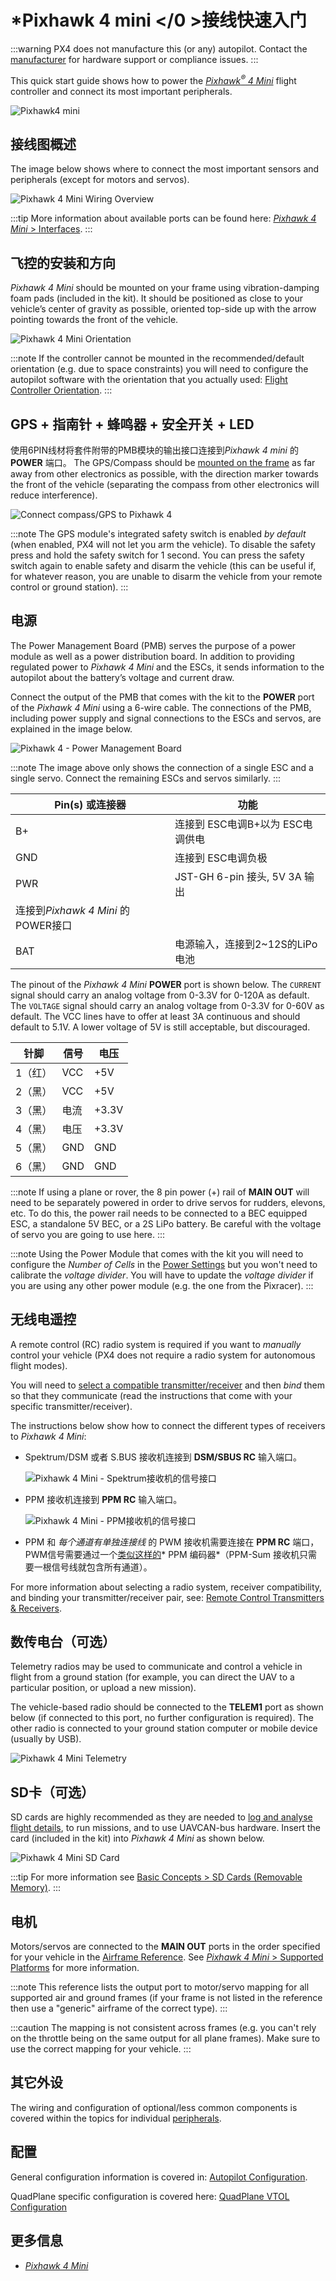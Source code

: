 # *Pixhawk 4 mini </0 >接线快速入门</h1> 

:::warning PX4 does not manufacture this (or any) autopilot. Contact the [manufacturer](https://shop.holybro.com/) for hardware support or compliance issues.
:::

This quick start guide shows how to power the [*Pixhawk<sup>&reg;</sup> 4 Mini*](../flight_controller/pixhawk4_mini.md) flight controller and connect its most important peripherals.

![Pixhawk4 mini](../../assets/flight_controller/pixhawk4mini/pixhawk4mini_iso_1.png)

## 接线图概述

The image below shows where to connect the most important sensors and peripherals (except for motors and servos).

![*Pixhawk 4 Mini* Wiring Overview](../../assets/flight_controller/pixhawk4mini/pixhawk4mini_wiring_overview.png)

:::tip
More information about available ports can be found here: [*Pixhawk 4 Mini* > Interfaces](../flight_controller/pixhawk4_mini.md#interfaces).
:::

## 飞控的安装和方向

*Pixhawk 4 Mini* should be mounted on your frame using vibration-damping foam pads (included in the kit). It should be positioned as close to your vehicle’s center of gravity as possible, oriented top-side up with the arrow pointing towards the front of the vehicle.

![*Pixhawk 4 Mini* Orientation](../../assets/flight_controller/pixhawk4mini/pixhawk4mini_orientation.png)

:::note
If the controller cannot be mounted in the recommended/default orientation (e.g. due to space constraints) you will need to configure the autopilot software with the orientation that you actually used: [Flight Controller Orientation](../config/flight_controller_orientation.md).
:::

## GPS + 指南针 + 蜂鸣器 + 安全开关 + LED

使用6PIN线材将套件附带的PMB模块的输出接口连接到*Pixhawk 4 mini* 的 **POWER** 端口。 The GPS/Compass should be [mounted on the frame](../assembly/mount_gps_compass.md) as far away from other electronics as possible, with the direction marker towards the front of the vehicle (separating the compass from other electronics will reduce interference).

![Connect compass/GPS to Pixhawk 4](../../assets/flight_controller/pixhawk4mini/pixhawk4mini_gps.png)

:::note
The GPS module's integrated safety switch is enabled *by default* (when enabled, PX4 will not let you arm the vehicle). To disable the safety press and hold the safety switch for 1 second. You can press the safety switch again to enable safety and disarm the vehicle (this can be useful if, for whatever reason, you are unable to disarm the vehicle from your remote control or ground station).
:::

## 电源

The Power Management Board (PMB) serves the purpose of a power module as well as a power distribution board. In addition to providing regulated power to *Pixhawk 4 Mini* and the ESCs, it sends information to the autopilot about the battery’s voltage and current draw.

Connect the output of the PMB that comes with the kit to the **POWER** port of the *Pixhawk 4 Mini* using a 6-wire cable. The connections of the PMB, including power supply and signal connections to the ESCs and servos, are explained in the image below.

![Pixhawk 4 - Power Management Board](../../assets/flight_controller/pixhawk4mini/pixhawk4mini_power_management.png)

:::note
The image above only shows the connection of a single ESC and a single servo. Connect the remaining ESCs and servos similarly.
:::

| Pin(s) 或连接器 | 功能                                                       |
| ----------- | -------------------------------------------------------- |
| B+          | 连接到 ESC电调B+以为 ESC电调供电                                    |
| GND         | 连接到 ESC电调负极                                              |
| PWR         | JST-GH 6-pin 接头, 5V 3A 输出  
连接到*Pixhawk 4 Mini* 的POWER接口 |
| BAT         | 电源输入，连接到2~12S的LiPo电池                                     |


The pinout of the *Pixhawk 4 Mini* **POWER** port is shown below. The `CURRENT` signal should carry an analog voltage from 0-3.3V for 0-120A as default. The `VOLTAGE` signal should carry an analog voltage from 0-3.3V for 0-60V as default. The VCC lines have to offer at least 3A continuous and should default to 5.1V. A lower voltage of 5V is still acceptable, but discouraged.

| 针脚   | 信号  | 电压    |
| ---- | --- | ----- |
| 1（红） | VCC | +5V   |
| 2（黑） | VCC | +5V   |
| 3（黑） | 电流  | +3.3V |
| 4（黑） | 电压  | +3.3V |
| 5（黑） | GND | GND   |
| 6（黑） | GND | GND   |


:::note
If using a plane or rover, the 8 pin power (+) rail of **MAIN OUT** will need to be separately powered in order to drive servos for rudders, elevons, etc. To do this, the power rail needs to be connected to a BEC equipped ESC, a standalone 5V BEC, or a 2S LiPo battery. Be careful with the voltage of servo you are going to use here.
:::

<!--In the future, when Pixhawk 4 kit is available, add wiring images/videos for different airframes.-->

:::note
Using the Power Module that comes with the kit you will need to configure the *Number of Cells* in the [Power Settings](https://docs.qgroundcontrol.com/en/SetupView/Power.html) but you won't need to calibrate the *voltage divider*. You will have to update the *voltage divider* if you are using any other power module (e.g. the one from the Pixracer).
:::

## 无线电遥控

A remote control (RC) radio system is required if you want to *manually* control your vehicle (PX4 does not require a radio system for autonomous flight modes).

You will need to [select a compatible transmitter/receiver](../getting_started/rc_transmitter_receiver.md) and then *bind* them so that they communicate (read the instructions that come with your specific transmitter/receiver).

The instructions below show how to connect the different types of receivers to *Pixhawk 4 Mini*:

- Spektrum/DSM 或者 S.BUS 接收机连接到 **DSM/SBUS RC** 输入端口。
    
    ![Pixhawk 4 Mini - Spektrum接收机的信号接口](../../assets/flight_controller/pixhawk4mini/pixhawk4mini_rc_dsmsbus.png)

- PPM 接收机连接到 **PPM RC** 输入端口。
    
    ![Pixhawk 4 Mini - PPM接收机的信号接口](../../assets/flight_controller/pixhawk4mini/pixhawk4mini_rc_ppm.png)

- PPM 和 *每个通道有单独连接线* 的 PWM 接收机需要连接在 **PPM RC** 端口，PWM信号需要通过一个[类似这样的](http://www.getfpv.com/radios/radio-accessories/holybro-ppm-encoder-module.html)* PPM 编码器*（PPM-Sum 接收机只需要一根信号线就包含所有通道）。

For more information about selecting a radio system, receiver compatibility, and binding your transmitter/receiver pair, see: [Remote Control Transmitters & Receivers](../getting_started/rc_transmitter_receiver.md).

## 数传电台（可选）

Telemetry radios may be used to communicate and control a vehicle in flight from a ground station (for example, you can direct the UAV to a particular position, or upload a new mission).

The vehicle-based radio should be connected to the **TELEM1** port as shown below (if connected to this port, no further configuration is required). The other radio is connected to your ground station computer or mobile device (usually by USB).

![Pixhawk 4 Mini Telemetry](../../assets/flight_controller/pixhawk4mini/pixhawk4mini_telemetry.png)

## SD卡（可选）

SD cards are highly recommended as they are needed to [log and analyse flight details](../getting_started/flight_reporting.md), to run missions, and to use UAVCAN-bus hardware. Insert the card (included in the kit) into *Pixhawk 4 Mini* as shown below.

![Pixhawk 4 Mini SD Card](../../assets/flight_controller/pixhawk4mini/pixhawk4mini_sdcard.png)

:::tip
For more information see [Basic Concepts > SD Cards (Removable Memory)](../getting_started/px4_basic_concepts.md#sd-cards-removable-memory).
:::

## 电机

Motors/servos are connected to the **MAIN OUT** ports in the order specified for your vehicle in the [Airframe Reference](../airframes/airframe_reference.md). See [*Pixhawk 4 Mini* > Supported Platforms](../flight_controller/pixhawk4_mini.md#supported-platforms) for more information.

:::note
This reference lists the output port to motor/servo mapping for all supported air and ground frames (if your frame is not listed in the reference then use a "generic" airframe of the correct type).
:::

:::caution
The mapping is not consistent across frames (e.g. you can't rely on the throttle being on the same output for all plane frames). Make sure to use the correct mapping for your vehicle.
:::

## 其它外设

The wiring and configuration of optional/less common components is covered within the topics for individual [peripherals](../peripherals/README.md).

## 配置

General configuration information is covered in: [Autopilot Configuration](../config/README.md).

QuadPlane specific configuration is covered here: [QuadPlane VTOL Configuration](../config_vtol/vtol_quad_configuration.md)

<!-- Nice to have detailed wiring infographic and instructions for different vehicle types. -->

## 更多信息

- [*Pixhawk 4 Mini*](../flight_controller/pixhawk4_mini.md)